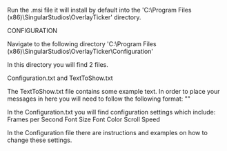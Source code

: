 Run the .msi file it will install by default into the 'C:\Program Files (x86)\SingularStudios\OverlayTicker' directory.

CONFIGURATION

Navigate to the following directory 'C:\Program Files (x86)\SingularStudios\OverlayTicker\Configuration'

In this directory you will find 2 files.

Configuration.txt and TextToShow.txt

The TextToShow.txt file contains some example text. In order to place your messages in here you will need to follow the following format:
"<message>" <time in minutes to display>
  
In the Configuration.txt you will find configuration settings which include:
Frames per Second
Font Size
Font Color
Scroll Speed


In the Configuration file there are instructions and examples on how to change these settings.

